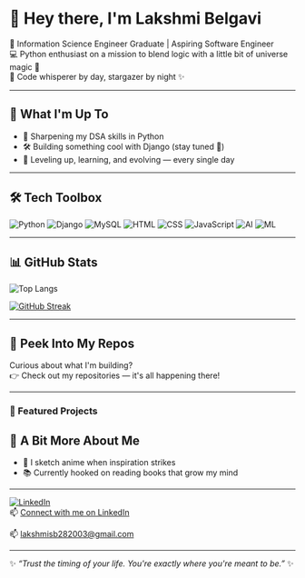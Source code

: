 # 👋 Hey there, I'm Lakshmi Belgavi  

🌟 Information Science Engineer Graduate | Aspiring Software Engineer  
💻 Python enthusiast on a mission to blend logic with a little bit of universe magic 🌌  
🚀 Code whisperer by day, stargazer by night ✨

---

## 🔭 What I'm Up To
- 🧠 Sharpening my DSA skills in Python  
- 🛠️ Building something cool with Django (stay tuned 👀)  
- 🌱 Leveling up, learning, and evolving — every single day  

---

## 🛠 Tech Toolbox  
![Python](https://img.shields.io/badge/Python-3776AB?style=for-the-badge&logo=python&logoColor=white)
![Django](https://img.shields.io/badge/Django-092E20?style=for-the-badge&logo=django&logoColor=white)
![MySQL](https://img.shields.io/badge/MySQL-4479A1?style=for-the-badge&logo=mysql&logoColor=white)
![HTML](https://img.shields.io/badge/HTML5-E34F26?style=for-the-badge&logo=html5&logoColor=white)
![CSS](https://img.shields.io/badge/CSS3-1572B6?style=for-the-badge&logo=css3&logoColor=white)
![JavaScript](https://img.shields.io/badge/JavaScript-F7DF1E?style=for-the-badge&logo=javascript&logoColor=black)
![AI](https://img.shields.io/badge/Artificial%20Intelligence-black?style=for-the-badge&logo=openai&logoColor=white)
![ML](https://img.shields.io/badge/Machine%20Learning-orange?style=for-the-badge&logo=google&logoColor=white)


---

## 📊 GitHub Stats

![Top Langs](https://github-readme-stats.vercel.app/api/top-langs/?username=LakshmiSBelgavi&layout=compact&theme=radical)

[![GitHub Streak](https://streak-stats.demolab.com?user=LakshmiSBelgavi&theme=radical&hide_border=false)](https://git.io/streak-stats)

---

## 🚀 Peek Into My Repos  
Curious about what I'm building?  
👉 Check out my repositories — it's all happening there!

---

### 🚀 Featured Projects




## 🌈 A Bit More About Me  
- 🎨 I sketch anime when inspiration strikes  
- 📚 Currently hooked on reading books that grow my mind

---

[![LinkedIn](https://img.shields.io/badge/-Let’s%20Connect-blue?style=flat-square&logo=linkedin)](https://www.linkedin.com/in/lakshmi-s-belgavi-505768283/)  
📫 [Connect with me on LinkedIn](https://www.linkedin.com/in/lakshmi-s-belgavi-505768283/)

📫 lakshmisb282003@gmail.com  

---

✨ *“Trust the timing of your life. You're exactly where you're meant to be.”* ✨


<!--
**LakshmiSBelgavi/LakshmiSBelgavi** is a ✨ _special_ ✨ repository because its `README.md` (this file) appears on your GitHub profile.

Here are some ideas to get you started:

- 🔭 I’m currently working on ...
- 🌱 I’m currently learning ...
- 👯 I’m looking to collaborate on ...
- 🤔 I’m looking for help with ...
- 💬 Ask me about ...
- 📫 How to reach me: ...
- 😄 Pronouns: ...
- ⚡ Fun fact: ...
-->
